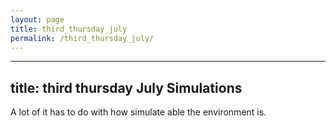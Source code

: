 ```yaml
---
layout: page
title: third_thursday_july
permalink: /third_thursday_july/
---
```

---
title: third thursday July Simulations
---

A lot of it has to do with how simulate able the environment is.